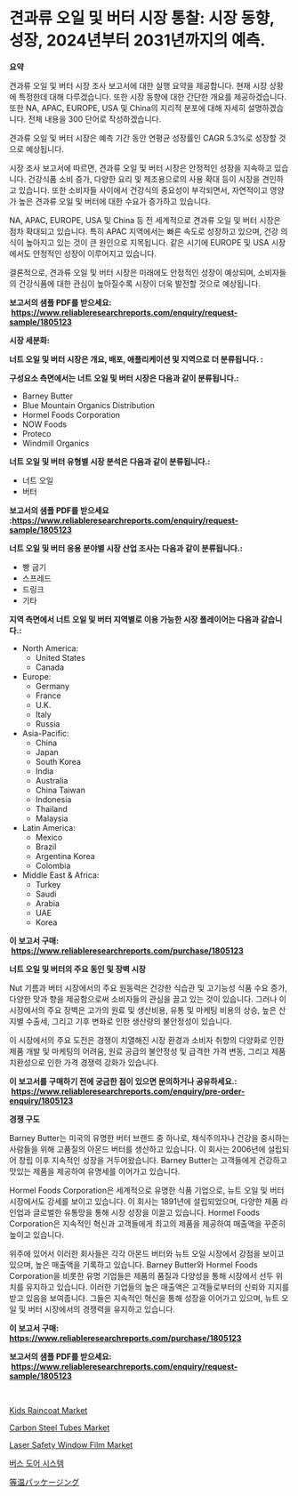 <p><h1>견과류 오일 및 버터 시장 통찰: 시장 동향, 성장, 2024년부터 2031년까지의 예측.</h1></p><p><strong>요약</strong></p>
<p><p>견과류 오일 및 버터 시장 조사 보고서에 대한 실행 요약을 제공합니다. 현재 시장 상황에 특정한데 대해 다루겠습니다. 또한 시장 동향에 대한 간단한 개요를 제공하겠습니다. 또한 NA, APAC, EUROPE, USA 및 China의 지리적 분포에 대해 자세히 설명하겠습니다. 전체 내용을 300 단어로 작성하겠습니다.</p><p>견과류 오일 및 버터 시장은 예측 기간 동안 연평균 성장률인 CAGR 5.3%로 성장할 것으로 예상됩니다.</p><p>시장 조사 보고서에 따르면, 견과류 오일 및 버터 시장은 안정적인 성장을 지속하고 있습니다. 건강식품 소비 증가, 다양한 요리 및 제조용으로의 사용 확대 등이 시장을 견인하고 있습니다. 또한 소비자들 사이에서 건강식의 중요성이 부각되면서, 자연적이고 영양가 높은 견과류 오일 및 버터에 대한 수요가 증가하고 있습니다.</p><p>NA, APAC, EUROPE, USA 및 China 등 전 세계적으로 견과류 오일 및 버터 시장은 점차 확대되고 있습니다. 특히 APAC 지역에서는 빠른 속도로 성장하고 있으며, 건강 의식이 높아지고 있는 것이 큰 원인으로 지목됩니다. 같은 시기에 EUROPE 및 USA 시장에서도 안정적인 성장이 이루어지고 있습니다.</p><p>결론적으로, 견과류 오일 및 버터 시장은 미래에도 안정적인 성장이 예상되며, 소비자들의 건강식품에 대한 관심이 높아질수록 시장이 더욱 발전할 것으로 예상됩니다.</p></p>
<p><strong>보고서의 샘플 PDF를 받으세요: &nbsp;<a href="https://www.reliableresearchreports.com/enquiry/request-sample/1805123">https://www.reliableresearchreports.com/enquiry/request-sample/1805123</a></strong></p>
<p><strong>시장 세분화:</strong></p>
<p><strong> 너트 오일 및 버터 시장은 개요, 배포, 애플리케이션 및 지역으로 더 분류됩니다. :</strong></p>
<p><strong>구성요소 측면에서는 너트 오일 및 버터 시장은 다음과 같이 분류됩니다.:</strong></p>
<p><ul><li>Barney Butter</li><li>Blue Mountain Organics Distribution</li><li>Hormel Foods Corporation</li><li>NOW Foods</li><li>Proteco</li><li>Windmill Organics</li></ul></p>
<p><strong> 너트 오일 및 버터 유형별 시장 분석은 다음과 같이 분류됩니다.:</strong></p>
<p><ul><li>너트 오일</li><li>버터</li></ul></p>
<p><strong>보고서의 샘플 PDF를 받으세요 :<a href="https://www.reliableresearchreports.com/enquiry/request-sample/1805123">https://www.reliableresearchreports.com/enquiry/request-sample/1805123</a></strong></p>
<p><strong> 너트 오일 및 버터 응용 분야별 시장 산업 조사는 다음과 같이 분류됩니다.:</strong></p>
<p><ul><li>빵 굽기</li><li>스프레드</li><li>드링크</li><li>기타</li></ul></p>
<p><strong>지역 측면에서 너트 오일 및 버터 지역별로 이용 가능한 시장 플레이어는 다음과 같습니다.:</strong></p>
<p><ul>
    <li>
        North America:
        <ul>
            <li>United States</li>
            <li>Canada</li>
        </ul>
    </li>
    <li>
        Europe:
        <ul>
            <li>Germany</li>
            <li>France</li>
            <li>U.K.</li>
            <li>Italy</li>
            <li>Russia</li>
        </ul>
    </li>
    <li>
        Asia-Pacific:
        <ul>
            <li>China</li>
            <li>Japan</li>
            <li>South Korea</li>
            <li>India</li>
            <li>Australia</li>
            <li>China Taiwan</li>
            <li>Indonesia</li>
            <li>Thailand</li>
            <li>Malaysia</li>
        </ul>
    </li>
    <li>
        Latin America:
        <ul>
            <li>Mexico</li>
            <li>Brazil</li>
            <li>Argentina Korea</li>
            <li>Colombia</li>
        </ul>
    </li>
    <li>
        Middle East & Africa:
        <ul>
            <li>Turkey</li>
            <li>Saudi</li>
            <li>Arabia</li>
            <li>UAE</li>
            <li>Korea</li>
        </ul>
    </li>
    </ul></p>
<p><strong>이 보고서 구매: &nbsp;<a href="https://www.reliableresearchreports.com/purchase/1805123">https://www.reliableresearchreports.com/purchase/1805123</a></strong></p>
<p><strong>너트 오일 및 버터의 주요 동인 및 장벽 시장</strong></p>
<p><p>Nut 기름과 버터 시장에서의 주요 원동력은 건강한 식습관 및 고기능성 식품 수요 증가, 다양한 맛과 향을 제공함으로써 소비자들의 관심을 끌고 있는 것이 있습니다. 그러나 이 시장에서의 주요 장벽은 고가의 원료 및 생산비용, 유통 및 마케팅 비용의 상승, 높은 산지별 수출세, 그리고 기후 변화로 인한 생산량의 불안정성이 있습니다.</p><p>이 시장에서의 주요 도전은 경쟁이 치열해진 시장 환경과 소비자 취향의 다양화로 인한 제품 개발 및 마케팅의 어려움, 원료 공급의 불안정성 및 급격한 가격 변동, 그리고 제품 치환성으로 인한 가격 경쟁력 강화가 있습니다.</p></p>
<p><strong>이 보고서를 구매하기 전에 궁금한 점이 있으면 문의하거나 공유하세요.: &nbsp;<a href="https://www.reliableresearchreports.com/enquiry/pre-order-enquiry/1805123">https://www.reliableresearchreports.com/enquiry/pre-order-enquiry/1805123</a></strong></p>
<p><strong>경쟁 구도</strong></p>
<p><p>Barney Butter는 미국의 유명한 버터 브랜드 중 하나로, 채식주의자나 건강을 중시하는 사람들을 위해 고품질의 아몬드 버터를 생산하고 있습니다. 이 회사는 2006년에 설립되어 창립 이후 지속적인 성장을 거두어왔습니다. Barney Butter는 고객들에게 건강하고 맛있는 제품을 제공하여 유명세를 이어가고 있습니다.</p><p>Hormel Foods Corporation은 세계적으로 유명한 식품 기업으로, 뉴트 오일 및 버터 시장에서도 강세를 보이고 있습니다. 이 회사는 1891년에 설립되었으며, 다양한 제품 라인업과 글로벌한 유통망을 통해 시장 성장을 이끌고 있습니다. Hormel Foods Corporation은 지속적인 혁신과 고객들에게 최고의 제품을 제공하여 매출액을 꾸준히 높이고 있습니다.</p><p>위주에 있어서 이러한 회사들은 각각 아몬드 버터와 뉴트 오일 시장에서 강점을 보이고 있으며, 높은 매출액을 기록하고 있습니다. Barney Butter와 Hormel Foods Corporation을 비롯한 유명 기업들은 제품의 품질과 다양성을 통해 시장에서 선두 위치를 유지하고 있습니다. 이러한 기업들의 높은 매출액은 고객들로부터의 신뢰와 지지를 받고 있음을 보여줍니다. 그들은 지속적인 혁신을 통해 성장을 이어가고 있으며, 뉴트 오일 및 버터 시장에서의 경쟁력을 유지하고 있습니다.</p></p>
<p><strong>이 보고서 구매: &nbsp; <a href="https://www.reliableresearchreports.com/purchase/1805123">https://www.reliableresearchreports.com/purchase/1805123</a></strong></p>
<p><strong>보고서의 샘플 PDF를 받으세요: &nbsp;<a href="https://www.reliableresearchreports.com/enquiry/request-sample/1805123">https://www.reliableresearchreports.com/enquiry/request-sample/1805123</a></strong><strong></strong></p>
<p>&nbsp;</p>
<p><p><a href="https://issuu.com/reportprime-2/docs/kids-raincoat-market-size-2030.pptx">Kids Raincoat Market</a></p><p><a href="https://github.com/mabutironaldo/Market-Research-Report-List-3/blob/main/carbon-steel-tubes-market.md">Carbon Steel Tubes Market</a></p><p><a href="https://github.com/Paul14Anderson63/Market-Research-Report-List-3/blob/main/laser-safety-window-film-market.md">Laser Safety Window Film Market</a></p><p><a href="https://github.com/hxzi07639916/Market-Research-Report-List-1/blob/main/7866262192611.md">버스 도어 시스템</a></p><p><a href="https://github.com/ihabdkwlxs948/Market-Research-Report-List-1/blob/main/2866363192886.md">等温パッケージング</a></p></p>